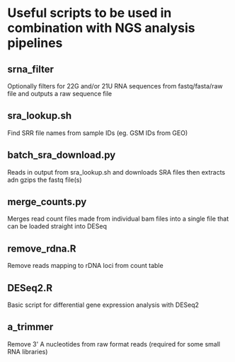 # Useful scripts to be used in combination with NGS analysis pipelines

## srna_filter

Optionally filters for 22G and/or 21U RNA sequences from fastq/fasta/raw file and outputs a raw sequence file

## sra_lookup.sh

Find SRR file names from sample IDs (eg. GSM IDs from GEO)

## batch_sra_download.py

Reads in output from sra_lookup.sh and downloads SRA files then extracts adn gzips the fastq file(s)

## merge_counts.py

Merges read count files made from individual bam files into a single file that can be loaded straight into DESeq

## remove_rdna.R

Remove reads mapping to rDNA loci from count table

## DESeq2.R

Basic script for differential gene expression analysis with DESeq2

## a_trimmer

Remove 3' A nucleotides from raw format reads (required for some small RNA libraries)